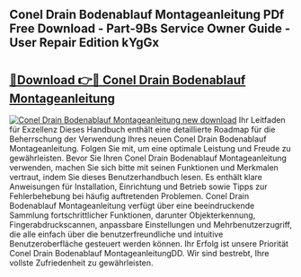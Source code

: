 ## Conel Drain Bodenablauf Montageanleitung PDf Free Download - Part-9Bs Service Owner Guide - User Repair Edition kYgGx

# <h2><a href="http://df6pc9.blite.top/?on=Conel+Drain+Bodenablauf+Montageanleitung">🔗Download 👉🔴 Conel Drain Bodenablauf Montageanleitung</a></h2>

[![Conel Drain Bodenablauf Montageanleitung new download](https://i.imgur.com/lujVjoI.png)](http://df6pc9.blite.top/?on=Conel+Drain+Bodenablauf+Montageanleitung)
Ihr Leitfaden für Exzellenz Dieses Handbuch enthält eine detaillierte Roadmap für die Beherrschung der Verwendung Ihres neuen Conel Drain Bodenablauf Montageanleitung. Folgen Sie mit, um eine optimale Leistung und Freude zu gewährleisten. Bevor Sie Ihren Conel Drain Bodenablauf Montageanleitung verwenden, machen Sie sich bitte mit seinen Funktionen und Merkmalen vertraut, indem Sie dieses Benutzerhandbuch lesen. Es enthält klare Anweisungen für Installation, Einrichtung und Betrieb sowie Tipps zur Fehlerbehebung bei häufig auftretenden Problemen. Conel Drain Bodenablauf Montageanleitung verfügt über eine beeindruckende Sammlung fortschrittlicher Funktionen, darunter Objekterkennung, Fingerabdruckscannen, anpassbare Einstellungen und Mehrbenutzerzugriff, die alle einfach über die benutzerfreundliche und intuitive Benutzeroberfläche gesteuert werden können. Ihr Erfolg ist unsere Priorität Conel Drain Bodenablauf MontageanleitungDD. Wir sind bestrebt, Ihre vollste Zufriedenheit zu gewährleisten.
